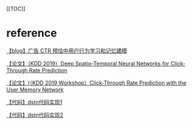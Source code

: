 [[TOC]]




# reference

[【blog】广告 CTR 预估中用户行为学习和记忆建模](https://www.infoq.cn/article/ykpjmc8opwvlajbjfzcz)

[【论文】（KDD 2019）Deep Spatio-Temporal Neural Networks for Click-Through Rate Prediction]()


[【论文】(（KDD 2019 Workshop）Click-Through Rate Prediction with the User Memory Network]()

[【代码】dstn代码实现1](https://github.com/dstndstn/unwise-coadds)

[【代码】dstn代码实现2](https://github.com/liangxiao940517/dstn/blob/master/dstn_pooling.py)
